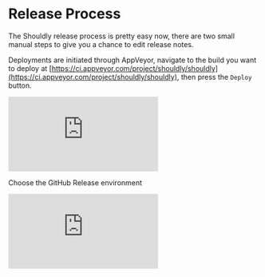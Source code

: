 # Release Process
The Shouldly release process is pretty easy now, there are two small manual steps to give you a chance to edit release notes.

Deployments are initiated through AppVeyor, navigate to the build you want to deploy at [https://ci.appveyor.com/project/shouldly/shouldly](https://ci.appveyor.com/project/shouldly/shouldly), then press the `Deploy` button.

![Deploy Button](https://raw.githubusercontent.com/shouldly/shouldly/master/docs/readme/ReleaseProcess_1.md)

Choose the GitHub Release environment

![GitHub Release](https://raw.githubusercontent.com/shouldly/shouldly/master/docs/readme/ReleaseProcess_2.md)

